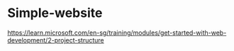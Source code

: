 # Simple-website
https://learn.microsoft.com/en-sg/training/modules/get-started-with-web-development/2-project-structure
